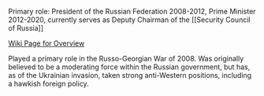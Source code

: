 Primary role: President of the Russian Federation 2008-2012, Prime Minister 2012-2020, currently serves as Deputy Chairman of the [[Security Council of Russia]]

[Wiki Page for Overview](https://en.wikipedia.org/wiki/Dmitry_Medvedev)

Played a primary role in the Russo-Georgian War of 2008. Was originally believed to be a moderating force within the Russian government, but has, as of the Ukrainian invasion, taken strong anti-Western positions, including a hawkish foreign policy.